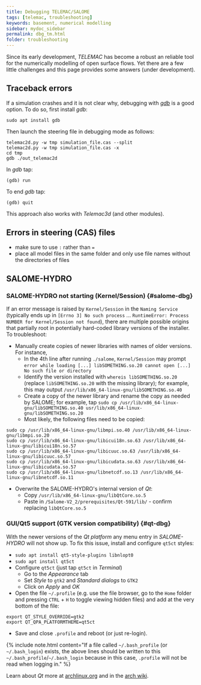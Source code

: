 ```yaml
---
title: Debugging TELEMAC/SALOME
tags: [telemac, troubleshooting]
keywords: basement, numerical modelling
sidebar: mydoc_sidebar
permalink: dbg_tm.html
folder: troubleshooting
---
```


Since its early development, *TELEMAC* has become a robust an reliable tool for the numerically modelling of open surface flows. Yet there are a few little challenges and this page provides some answers (under development).

## Traceback errors

If a simulation crashes and it is not clear why, debugging with [*gdb*](http://www.gdbtutorial.com) is a good option. To do so, first install *gdb*:

```
sudo apt install gdb
```

Then launch the steering file in debugging mode as follows:

```
telemac2d.py -w tmp simulation_file.cas --split
telemac2d.py -w tmp simulation_file.cas -x
cd tmp
gdb ./out_telemac2d
```

In *gdb* tap:

```
(gdb) run
```

To end *gdb* tap:
 
```
(gdb) quit
```

This approach also works with *Telemac3d* (and other modules).
 
## Errors in steering (CAS) files
 
* make sure to use `:` rather than `=`
* place all model files in the same folder and only use file names without the directories of files
 
 
## SALOME-HYDRO 
 
### SALOME-HYDRO not starting  (**Kernel/Session**) {#salome-dbg}

If an error message is raised by `Kernel/Session` in the `Naming Service` (typically ends up in `[Errno 3] No such process` ... `RuntimeError: Process NUMBER for Kernel/Session not found`), there are multiple possible origins that partially root in potentially hard-coded library versions of the installer. To troubleshoot:

* Manually create copies of newer libraries with names of older versions. For instance,
    + In the 4th line after running `./salome`, `Kernel/Session` may prompt `error while loading [...] libSOMETHING.so.20 cannot open [...] No such file or directory` 
    + Identify the version installed with `whereis libSOMETHING.so.20` (replace `libSOMETHING.so.20` with the missing library); for example, this may output `/usr/lib/x86_64-linux-gnu/libSOMETHING.so.40`
    + Create a copy of the newer library and rename the copy as needed by SALOME; for example, tap  `sudo cp /usr/lib/x86_64-linux-gnu/libSOMETHING.so.40 usr/lib/x86_64-linux-gnu/libSOMETHING.so.20`
    + Most likely, the following files need to be copied:
```
sudo cp /usr/lib/x86_64-linux-gnu/libmpi.so.40 /usr/lib/x86_64-linux-gnu/libmpi.so.20
sudo cp /usr/lib/x86_64-linux-gnu/libicui18n.so.63 /usr/lib/x86_64-linux-gnu/libicui18n.so.57
sudo cp /usr/lib/x86_64-linux-gnu/libicuuc.so.63 /usr/lib/x86_64-linux-gnu/libicuuc.so.57
sudo cp /usr/lib/x86_64-linux-gnu/libicudata.so.63 /usr/lib/x86_64-linux-gnu/libicudata.so.57
sudo cp /usr/lib/x86_64-linux-gnu/libnetcdf.so.13 /usr/lib/x86_64-linux-gnu/libnetcdf.so.11
```
* Overwrite the SALOME-HYDRO's internal version of *Qt*:
    + Copy `/usr/lib/x86_64-linux-gnu/libQtCore.so.5`
    + Paste in `/Salome-V2_2/prerequisites/Qt-591/lib/` - confirm replacing `libQtCore.so.5`


### GUI/Qt5 support (GTK version compatibility) {#qt-dbg}

With the newer versions of the *Qt platform* any menu entry in *SALOME-HYDRO* will not show up. To fix this issue, install and configure `qt5ct` styles:

* `sudo apt install qt5-style-plugins libnlopt0`
* `sudo apt install qt5ct`
* Configure `qt5ct` (just tap `qt5ct` in *Terminal*)
    + Go to the *Appearance* tab
    + Set *Style* to `gtk2` and *Standard dialogs* to `GTK2`
    + Click on *Apply* and *OK*
* Open the file `~/.profile` (e.g. use the file browser, go to the `Home` folder and pressing `CTRL` + `H` to toggle viewing hidden files) and add at the very bottom of the file: 

```
export QT_STYLE_OVERRIDE=gtk2
export QT_QPA_PLATFORMTHEME=qt5ct
```

* Save and close `.profile` and reboot (or just re-login). 


{% include note.html content="If a file called `~/.bash_profile` (or `~/.bash_login`) exists, the above lines should be written to this `~/.bash_profile`/`~/.bash_login` because in this case, `.profile` will not be read when logging in." %}

Learn about *Qt* more at [archlinux.org](https://bbs.archlinux.org/viewtopic.php?id=214147&p=3) and in the [arch wiki](https://wiki.archlinux.org/index.php/Uniform_look_for_Qt_and_GTK_applications#QGtkStyle).